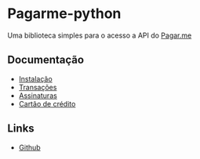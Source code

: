 # Pagarme-python

Uma biblioteca simples para o acesso a API do [Pagar.me](https://pagar.me/)


## Documentação

* [Instalação](install.md)
* [Transações](transaction.md)
* [Assinaturas](subscription.md)
* [Cartão de crédito](card.md)


## Links

* [Github]()
